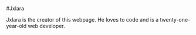 #Jxlara

Jxlara is the creator of this webpage. He loves to code and is a twenty-one-year-old web developer.